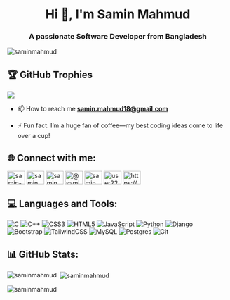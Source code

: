 <h1 align="center">Hi 👋, I'm Samin Mahmud</h1>
<h3 align="center">A passionate Software Developer from Bangladesh</h3>

<p align="left"> <img src="https://komarev.com/ghpvc/?username=saminmahmud&label=Profile%20views&color=0e75b6&style=flat" alt="saminmahmud" /> </p>

## 🏆 GitHub Trophies
![](https://github-profile-trophy.vercel.app/?username=saminmahmud&theme=default_repocard&no-frame=false&no-bg=false&margin-w=4)


- 📫 How to reach me **samin.mahmud18@gmail.com**

- ⚡ Fun fact: I’m a huge fan of coffee—my best coding ideas come to life over a cup!

## 🌐 Connect with me:
<p align="left">
<a href="https://linkedin.com/in/samin-mahmud-6a518229b" target="blank"><img align="center" src="https://raw.githubusercontent.com/rahuldkjain/github-profile-readme-generator/master/src/images/icons/Social/linked-in-alt.svg" alt="samin-mahmud-6a518229b" height="30" width="40" /></a>
<a href="https://fb.com/samin.mahmud.14811" target="blank"><img align="center" src="https://raw.githubusercontent.com/rahuldkjain/github-profile-readme-generator/master/src/images/icons/Social/facebook.svg" alt="samin.mahmud.14811" height="30" width="40" /></a>
<a href="https://www.codechef.com/users/saminmahmud18" target="blank"><img align="center" src="https://cdn.jsdelivr.net/npm/simple-icons@3.1.0/icons/codechef.svg" alt="saminmahmud18" height="30" width="40" /></a>
<a href="https://www.hackerrank.com/@samin_mahmud18" target="blank"><img align="center" src="https://raw.githubusercontent.com/rahuldkjain/github-profile-readme-generator/master/src/images/icons/Social/hackerrank.svg" alt="@samin_mahmud18" height="30" width="40" /></a>
<a href="https://codeforces.com/profile/samin_mahmud" target="blank"><img align="center" src="https://raw.githubusercontent.com/rahuldkjain/github-profile-readme-generator/master/src/images/icons/Social/codeforces.svg" alt="samin_mahmud" height="30" width="40" /></a>
<a href="https://www.leetcode.com/user2276mo" target="blank"><img align="center" src="https://raw.githubusercontent.com/rahuldkjain/github-profile-readme-generator/master/src/images/icons/Social/leet-code.svg" alt="user2276mo" height="30" width="40" /></a>
<a href="https://discord.gg/https://discord.gg/samin0952" target="blank"><img align="center" src="https://raw.githubusercontent.com/rahuldkjain/github-profile-readme-generator/master/src/images/icons/Social/discord.svg" alt="https://discord.gg/c5PBTqWQ" height="30" width="40" /></a>
</p>

## 💻 Languages and Tools:
![C](https://img.shields.io/badge/c-%2300599C.svg?style=for-the-badge&logo=c&logoColor=white) ![C++](https://img.shields.io/badge/c++-%2300599C.svg?style=for-the-badge&logo=c%2B%2B&logoColor=white) ![CSS3](https://img.shields.io/badge/css3-%231572B6.svg?style=for-the-badge&logo=css3&logoColor=white) ![HTML5](https://img.shields.io/badge/html5-%23E34F26.svg?style=for-the-badge&logo=html5&logoColor=white) ![JavaScript](https://img.shields.io/badge/javascript-%23323330.svg?style=for-the-badge&logo=javascript&logoColor=%23F7DF1E) ![Python](https://img.shields.io/badge/python-3670A0?style=for-the-badge&logo=python&logoColor=ffdd54) ![Django](https://img.shields.io/badge/django-%23092E20.svg?style=for-the-badge&logo=django&logoColor=white) ![Bootstrap](https://img.shields.io/badge/bootstrap-%238511FA.svg?style=for-the-badge&logo=bootstrap&logoColor=white) ![TailwindCSS](https://img.shields.io/badge/tailwindcss-%2338B2AC.svg?style=for-the-badge&logo=tailwind-css&logoColor=white) ![MySQL](https://img.shields.io/badge/mysql-4479A1.svg?style=for-the-badge&logo=mysql&logoColor=white) ![Postgres](https://img.shields.io/badge/postgres-%23316192.svg?style=for-the-badge&logo=postgresql&logoColor=white) ![Git](https://img.shields.io/badge/git-%23F05033.svg?style=for-the-badge&logo=git&logoColor=white)

## 📊 GitHub Stats:
<p><img align="left" src="https://github-readme-stats.vercel.app/api/top-langs?username=saminmahmud&show_icons=true&locale=en&layout=compact" alt="saminmahmud" /></p>
<p>&nbsp;<img align="center" src="https://github-readme-stats.vercel.app/api?username=saminmahmud&show_icons=true&locale=en" alt="saminmahmud" /></p>
<p><img align="center" src="https://github-readme-streak-stats.herokuapp.com/?user=saminmahmud&" alt="saminmahmud" /></p>

